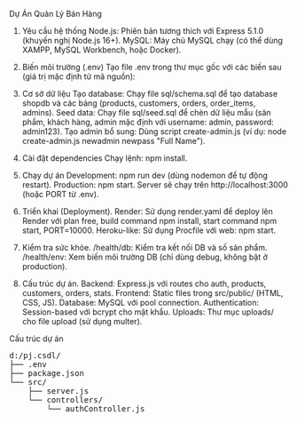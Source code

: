 Dự Án Quản Lý Bán Hàng


1. Yêu cầu hệ thống
Node.js: Phiên bản tương thích với Express 5.1.0 (khuyến nghị Node.js 16+).
MySQL: Máy chủ MySQL chạy (có thể dùng XAMPP, MySQL Workbench, hoặc Docker).
2. Biến môi trường (.env)
Tạo file .env trong thư mục gốc với các biến sau (giá trị mặc định từ mã nguồn):

3. Cơ sở dữ liệu
Tạo database: Chạy file sql/schema.sql để tạo database shopdb và các bảng (products, customers, orders, order_items, admins).
Seed data: Chạy file sql/seed.sql để chèn dữ liệu mẫu (sản phẩm, khách hàng, admin mặc định với username: admin, password: admin123).
Tạo admin bổ sung: Dùng script create-admin.js (ví dụ: node create-admin.js newadmin newpass "Full Name").


4. Cài đặt dependencies
Chạy lệnh:
npm install.

5. Chạy dự án
Development: npm run dev (dùng nodemon để tự động restart).
Production: npm start.
Server sẽ chạy trên http://localhost:3000 (hoặc PORT từ .env).

6. Triển khai (Deployment).
Render: Sử dụng render.yaml để deploy lên Render với plan free, build command npm install, start command npm start, PORT=10000.
Heroku-like: Sử dụng Procfile với web: npm start.

7. Kiểm tra sức khỏe.
/health/db: Kiểm tra kết nối DB và số sản phẩm.
/health/env: Xem biến môi trường DB (chỉ dùng debug, không bật ở production).

8. Cấu trúc dự án.
Backend: Express.js với routes cho auth, products, customers, orders, stats.
Frontend: Static files trong src/public/ (HTML, CSS, JS).
Database: MySQL với pool connection.
Authentication: Session-based với bcrypt cho mật khẩu.
Uploads: Thư mục uploads/ cho file upload (sử dụng multer).


Cấu trúc dự án

<pre>
d:/pj.csdl/
├── .env
├── package.json
└── src/
    ├── server.js
    └── controllers/
        └── authController.js
</pre>
